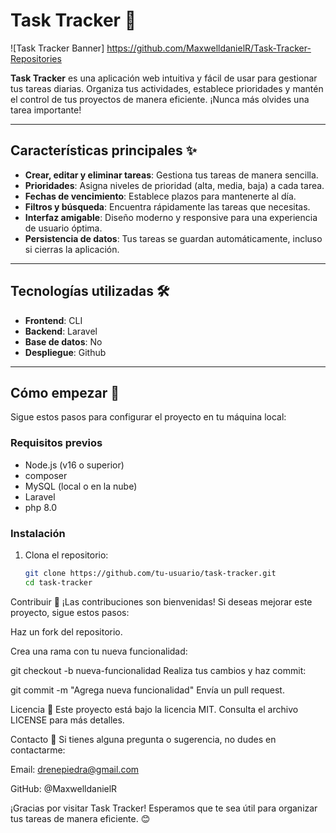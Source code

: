# Task Tracker 📝

![Task Tracker Banner]
https://github.com/MaxwelldanielR/Task-Tracker-Repositories

**Task Tracker** es una aplicación web intuitiva y fácil de usar para gestionar tus tareas diarias. Organiza tus actividades, establece prioridades y mantén el control de tus proyectos de manera eficiente. ¡Nunca más olvides una tarea importante!

---

## Características principales ✨

- **Crear, editar y eliminar tareas**: Gestiona tus tareas de manera sencilla.
- **Prioridades**: Asigna niveles de prioridad (alta, media, baja) a cada tarea.
- **Fechas de vencimiento**: Establece plazos para mantenerte al día.
- **Filtros y búsqueda**: Encuentra rápidamente las tareas que necesitas.
- **Interfaz amigable**: Diseño moderno y responsive para una experiencia de usuario óptima.
- **Persistencia de datos**: Tus tareas se guardan automáticamente, incluso si cierras la aplicación.

---


## Tecnologías utilizadas 🛠️

- **Frontend**: CLI
- **Backend**: Laravel
- **Base de datos**: No
- **Despliegue**: Github

---

## Cómo empezar 🚀

Sigue estos pasos para configurar el proyecto en tu máquina local:

### Requisitos previos

- Node.js (v16 o superior)
- composer 
- MySQL (local o en la nube)
- Laravel
- php 8.0
### Instalación

1. Clona el repositorio:
   ```bash
   git clone https://github.com/tu-usuario/task-tracker.git
   cd task-tracker

Contribuir 🤝
¡Las contribuciones son bienvenidas! Si deseas mejorar este proyecto, sigue estos pasos:

Haz un fork del repositorio.

Crea una rama con tu nueva funcionalidad:

git checkout -b nueva-funcionalidad
Realiza tus cambios y haz commit:

git commit -m "Agrega nueva funcionalidad"
Envía un pull request.

Licencia 📄
Este proyecto está bajo la licencia MIT. Consulta el archivo LICENSE para más detalles.

Contacto 📧
Si tienes alguna pregunta o sugerencia, no dudes en contactarme:

Email: drenepiedra@gmail.com

GitHub: @MaxwelldanielR


¡Gracias por visitar Task Tracker! Esperamos que te sea útil para organizar tus tareas de manera eficiente. 😊

